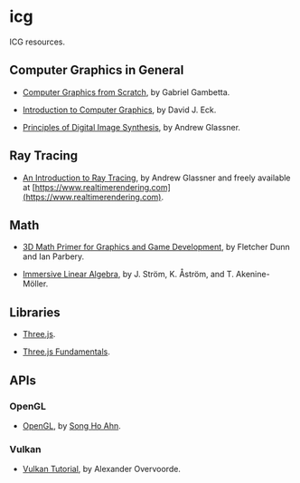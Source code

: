 # icg
ICG resources.

## Computer Graphics in General

* [Computer Graphics from Scratch](https://gabrielgambetta.com/computer-graphics-from-scratch/index.html), by Gabriel Gambetta.

* [Introduction to Computer Graphics](https://math.hws.edu/graphicsbook/), by David J. Eck.

* [Principles of Digital Image Synthesis](http://realtimerendering.com/Principles_of_Digital_Image_Synthesis_v1.0.1.pdf), by Andrew Glassner.

## Ray Tracing

* [An Introduction to Ray Tracing](https://www.realtimerendering.com/raytracing/An-Introduction-to-Ray-Tracing-The-Morgan-Kaufmann-Series-in-Computer-Graphics-.pdf), by Andrew Glassner and freely available at [https://www.realtimerendering.com](https://www.realtimerendering.com).

## Math

* [3D Math Primer for Graphics and Game Development](https://gamemath.com), by Fletcher Dunn and Ian Parbery.

* [Immersive Linear Algebra](http://immersivemath.com/ila/index.html), by J. Ström, K. Åström, and T. Akenine-Möller.

## Libraries

* [Three.js](https://threejs.org).

* [Three.js Fundamentals](https://threejsfundamentals.org).

## APIs

### OpenGL

* [OpenGL](http://www.songho.ca/opengl/index.html), by [Song Ho Ahn](http://www.songho.ca).

### Vulkan

* [Vulkan Tutorial](https://vulkan-tutorial.com), by Alexander Overvoorde.

